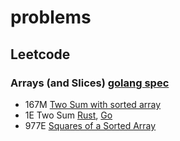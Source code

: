 # problems

## Leetcode
### Arrays (and Slices) [golang spec](https://golang.org/ref/spec#Array_types)
- 167M [Two Sum with sorted array](167.go)
- 1E Two Sum [Rust](1.rs), [Go](1.go)
- 977E [Squares of a Sorted Array](977.go)
